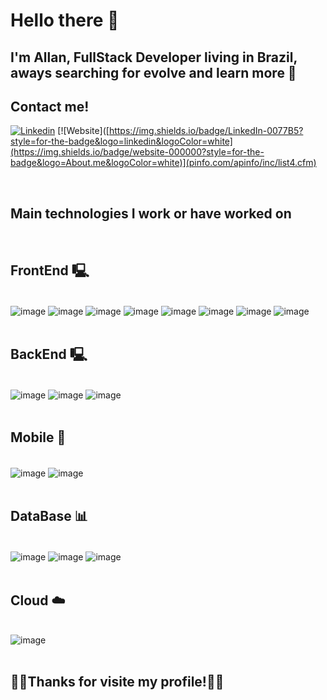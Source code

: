 # Hello there 👾 
## I'm Allan, FullStack Developer living in Brazil, aways searching for evolve and learn more 🚀<br>

## Contact me!
[![Linkedin](https://img.shields.io/badge/LinkedIn-0077B5?style=for-the-badge&logo=linkedin&logoColor=white)](https://www.linkedin.com/in/all6/) [![Website]([https://img.shields.io/badge/LinkedIn-0077B5?style=for-the-badge&logo=linkedin&logoColor=white](https://img.shields.io/badge/website-000000?style=for-the-badge&logo=About.me&logoColor=white)](pinfo.com/apinfo/inc/list4.cfm) 
<br>

<br>

## Main technologies I work or have worked on

<div  style="display:inline_block"> </br>

## FrontEnd 🖳
<br>
<img align="center" alt="image" src="https://img.shields.io/badge/HTML5-E34F26?style=for-the-badge&logo=html5&logoColor=white"/>
<img align="center" alt="image" src="https://img.shields.io/badge/CSS3-1572B6?style=for-the-badge&logo=css3&logoColor=white"/>
<img align="center" alt="image" src="https://img.shields.io/badge/Sass-CC6699?style=for-the-badge&logo=sass&logoColor=white"/>
<img align="center" alt="image" src="https://img.shields.io/badge/PHP-777BB4?style=for-the-badge&logo=php&logoColor=white"/>
<img align="center" alt="image" src="https://img.shields.io/badge/JavaScript-F7DF1E?style=for-the-badge&logo=javascript&logoColor=black"/>
<img align="center" alt="image" src="https://img.shields.io/badge/React-20232A?style=for-the-badge&logo=react&logoColor=61DAFB"/>
<img align="center" alt="image" src="https://img.shields.io/badge/Vue.js-35495E?style=for-the-badge&logo=vue.js&logoColor=4FC08D"/>
<img align="center" alt="image" src="https://img.shields.io/badge/jQuery-0769AD?style=for-the-badge&logo=jquery&logoColor=white"/><br><br>

## BackEnd 🖳
<br>
<img align="center" alt="image" src="https://img.shields.io/badge/PHP-777BB4?style=for-the-badge&logo=php&logoColor=white"/>
<img align="center" alt="image" src="https://img.shields.io/badge/Laravel-FF2D20?style=for-the-badge&logo=laravel&logoColor=white"/>
<img align="center" alt="image" src="https://img.shields.io/badge/Node.js-43853D?style=for-the-badge&logo=node.js&logoColor=white"/><br><br>

## Mobile 📱
<br>
<img align="center" alt="image" src="https://img.shields.io/badge/React_Native-20232A?style=for-the-badge&logo=react&logoColor=61DAFB"/>
<img align="center" alt="image" src="https://img.shields.io/badge/Ionic-3880FF?style=for-the-badge&logo=ionic&logoColor=white"/><br><br>

## DataBase 📊
<br><img align="center" alt="image" src="https://img.shields.io/badge/MongoDB-4EA94B?style=for-the-badge&logo=mongodb&logoColor=white"/>
<img align="center" alt="image" src="https://img.shields.io/badge/MySQL-00000F?style=for-the-badge&logo=mysql&logoColor=white"/>
<img align="center" alt="image" src="https://img.shields.io/badge/Oracle-F80000?style=for-the-badge&logo=oracle&logoColor=black"/><br><br>

## Cloud ☁️
<br><img align="center" alt="image" src="https://img.shields.io/badge/Amazon_AWS-FF9900?style=for-the-badge&logo=amazonaws&logoColor=white"/>
<br><br>
## 💖💖Thanks for visite my profile!💖💖

</div>
